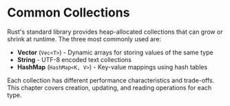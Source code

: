 # Common Collections

Rust's standard library provides heap-allocated collections that can grow or shrink at runtime. The three most commonly used are:

- **Vector** (`Vec<T>`) - Dynamic arrays for storing values of the same type
- **String** - UTF-8 encoded text collections  
- **HashMap** (`HashMap<K, V>`) - Key-value mappings using hash tables

Each collection has different performance characteristics and trade-offs. This chapter covers creation, updating, and reading operations for each type.

[collections]: ../std/collections/index.html
